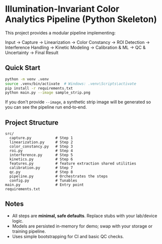 
# Illumination-Invariant Color Analytics Pipeline (Python Skeleton)

This project provides a modular pipeline implementing:

Input → Capture → Linearization → Color Constancy → ROI Detection → Interference Handling → Kinetic Modeling → Calibration & ML → QC & Uncertainty → Final Result

## Quick Start

```bash
python -m venv .venv
source .venv/bin/activate  # Windows: .venv\Scripts\activate
pip install -r requirements.txt
python main.py --image sample_strip.png
```

If you don't provide `--image`, a synthetic strip image will be generated so you can see the pipeline run end‑to‑end.

## Project Structure

```
src/
  capture.py           # Step 1
  linearization.py     # Step 2
  color_constancy.py   # Step 3
  roi.py               # Step 4
  interference.py      # Step 5
  kinetics.py          # Step 6
  features.py          # feature extraction shared utilities
  calibration.py       # Step 7
  qc.py                # Step 8
  pipeline.py          # Orchestrates the steps
  config.py            # Tunables
main.py                # Entry point
requirements.txt
```

## Notes

- All steps are **minimal, safe defaults**. Replace stubs with your lab/device logic.
- Models are persisted in-memory for demo; swap with your storage or training pipeline.
- Uses simple bootstrapping for CI and basic QC checks.
